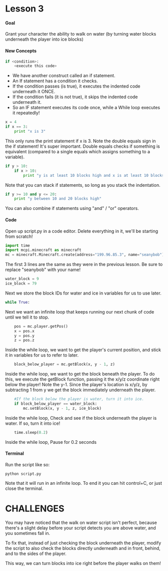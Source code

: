 # Lesson 3

#### Goal
Grant your character the ability to walk on water (by turning water blocks underneath the player into ice blocks)

#### New Concepts

```python
if <condition>:
    <execute this code>
```

- We have another construct called an if statement.
- An If statement has a condition it checks.
- If the condition passes (is true), it executes the indented code underneath it ONCE.
- If the condition fails (it is not true), it skips the indented code underneath it.
- So an IF statement executes its code once, while a While loop executes it repeatedly!

```python
x = 4
if x == 3:
    print "x is 3"
```

This only runs the print statement if x is 3. Note the double equals sign in the if statement! It's super important. Double equals checks if something is equivalent (compared to a single equals which assigns something to a variable).

```python
if y > 10:
    if x > 10:
        print "y is at least 10 blocks high and x is at least 10 blocks distant"
```

Note that you can stack if statements, so long as you stack the indentation.

```python
if y >= 10 and y <= 20:
    print "y between 10 and 20 blocks high"
```

You can also combine if statements using "and" / "or" operators.


#### Code
Open up script.py in a code editor. Delete everything in it, we'll be starting from scratch!

```python
import time
import mcpi.minecraft as minecraft
mc = minecraft.Minecraft.create(address="199.96.85.3", name="seanybob")
```
The first 3 lines are the same as they were in the previous lesson. Be sure to replace "seanybob" with your name!

```python
water_block = 9
ice_block = 79
```

Next we store the block IDs for water and ice in variables for us to use later.

```python
while True:
```

Next we want an infinite loop that keeps running our next chunk of code until we tell it to stop.

```python
    pos = mc.player.getPos()
    x = pos.x
    y = pos.y
    z = pos.z
```
Inside the while loop, we want to get the player's current position, and stick it in variables for us to refer to later.

```python
    block_below_player = mc.getBlock(x, y - 1, z)
```
Inside the while loop, we want to get the block beneath the player. To do this, we execute the getBlock function, passing it the x/y/z coordinate right below the player! Note the y-1. Since the player's location is x/y/z, by subtracting 1 from y we get the block immediately underneath the player.

```python
    #If the block below the player is water, turn it into ice.
    if block_below_player == water_block:
        mc.setBlock(x, y - 1, z, ice_block)
```
Inside the while loop, Check and see if the block underneath the player is water. If so, turn it into ice!

```python
    time.sleep(0.2)
```
Inside the while loop, Pause for 0.2 seconds


#### Terminal

Run the script like so:
```shell
python script.py
```

Note that it will run in an infinite loop. To end it you can hit control+C, or just close the terminal.


# CHALLENGES

You may have noticed that the walk on water script isn't perfect, because there's a slight delay before your script detects you are above water, and you sometimes fall in.

To fix that, instead of just checking the block underneath the player, modify the script to also check the blocks directly underneath and in front, behind, and to the sides of the player.

This way, we can turn blocks into ice right before the player walks on them!

    
